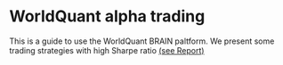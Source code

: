 # WorldQuant alpha trading

This is a guide to use the WorldQuant BRAIN paltform. We present some trading strategies with high Sharpe ratio [(see Report)](https://github.com/alexisdpc/WorldQuant-alpha-trading/blob/main/Worldquant_Report.pdf)
